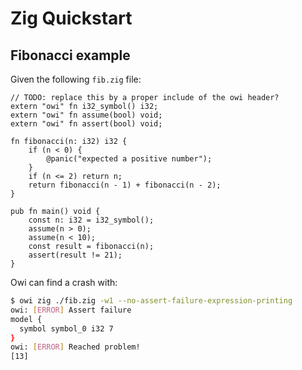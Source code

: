 # Zig Quickstart

## Fibonacci example

Given the following `fib.zig` file:

<!-- $MDX file=fib.zig -->
```zig
// TODO: replace this by a proper include of the owi header?
extern "owi" fn i32_symbol() i32;
extern "owi" fn assume(bool) void;
extern "owi" fn assert(bool) void;

fn fibonacci(n: i32) i32 {
    if (n < 0) {
        @panic("expected a positive number");
    }
    if (n <= 2) return n;
    return fibonacci(n - 1) + fibonacci(n - 2);
}

pub fn main() void {
    const n: i32 = i32_symbol();
    assume(n > 0);
    assume(n < 10);
    const result = fibonacci(n);
    assert(result != 21);
}
```

Owi can find a crash with:

```sh
$ owi zig ./fib.zig -w1 --no-assert-failure-expression-printing
owi: [ERROR] Assert failure
model {
  symbol symbol_0 i32 7
}
owi: [ERROR] Reached problem!
[13]
```

